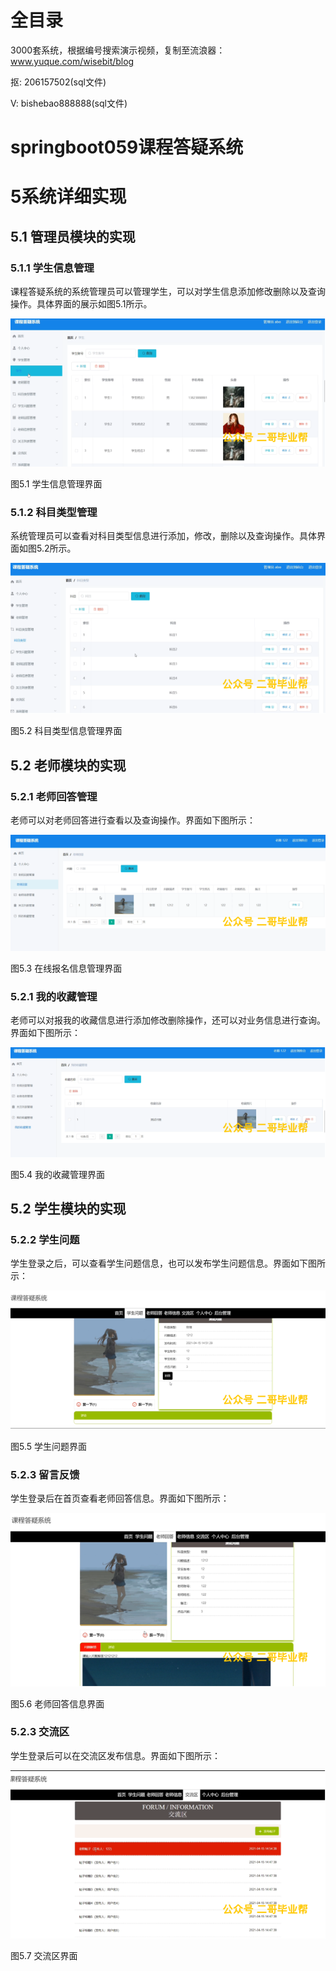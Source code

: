 # 全目录

3000套系统，根据编号搜索演示视频，复制至流浪器：www.yuque.com/wisebit/blog


<p>抠: 206157502(sql文件)</p>
<p>V: bishebao888888(sql文件)</p>


# springboot059课程答疑系统
# 5系统详细实现
## 5.1 管理员模块的实现
### 5.1.1 学生信息管理
课程答疑系统的系统管理员可以管理学生，可以对学生信息添加修改删除以及查询操作。具体界面的展示如图5.1所示。

![](/md/blog.010.png)

图5.1 学生信息管理界面
### 5.1.2 科目类型管理
系统管理员可以查看对科目类型信息进行添加，修改，删除以及查询操作。具体界面如图5.2所示。

![](/md/blog.011.png)

图5.2 科目类型信息管理界面
## 5.2 老师模块的实现
### 5.2.1 老师回答管理
老师可以对老师回答进行查看以及查询操作。界面如下图所示：

![](/md/blog.012.png)

图5.3 在线报名信息管理界面
### 5.2.1 我的收藏管理
老师可以对报我的收藏信息进行添加修改删除操作，还可以对业务信息进行查询。界面如下图所示：

![](/md/blog.013.png)

图5.4 我的收藏管理界面

## 5.2 学生模块的实现
### 5.2.2 学生问题
学生登录之后，可以查看学生问题信息，也可以发布学生问题信息。界面如下图所示：

![](/md/blog.014.png)

图5.5 学生问题界面
### 5.2.3 留言反馈
学生登录后在首页查看老师回答信息。界面如下图所示：

![](/md/blog.015.png)

图5.6 老师回答信息界面
### 5.2.3 交流区
学生登录后可以在交流区发布信息。界面如下图所示：


![](/md/blog.016.png)

图5.7 交流区界面














